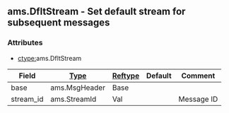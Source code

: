 ## ams.DfltStream - Set default stream for subsequent messages


### Attributes
<a href="#attributes"></a>
<!-- dev.mdmark  mdmark:MDSECTION  state:BEG_AUTO  param:Attributes -->
* [ctype:](/txt/ssimdb/dmmeta/ctype.md)ams.DfltStream

|Field|[Type](/txt/ssimdb/dmmeta/ctype.md)|[Reftype](/txt/ssimdb/dmmeta/reftype.md)|Default|Comment|
|---|---|---|---|---|
|base|ams.MsgHeader|Base|||
|stream_id|ams.StreamId|Val||Message ID|

<!-- dev.mdmark  mdmark:MDSECTION  state:END_AUTO  param:Attributes -->

